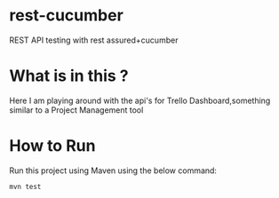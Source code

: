 # rest-cucumber
REST API testing with rest assured+cucumber

# What is in this ?
Here I am playing around with the api's for Trello Dashboard,something similar to a Project Management tool

# How to Run
Run this project using Maven using the below command:

    mvn test


